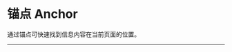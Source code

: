 # 锚点 Anchor

通过锚点可快速找到信息内容在当前页面的位置。

---

<script setup>
import AnchorBasicUse from "./component/anchor-basic-use.md"
import AnchorLineLess from "./component/anchor-line-less.md"
import AnchorFixed from "./component/anchor-fixed.md"
import AnchorBoundary from "./component/anchor-boundary.md"
import AnchorHash from "./component/anchor-hash.md"
import AnchorApi from "./component/anchor-api.md"
</script>

<anchor-basic-use />
<anchor-line-less />
<anchor-fixed />
<anchor-boundary />
<anchor-hash />
<anchor-api />
